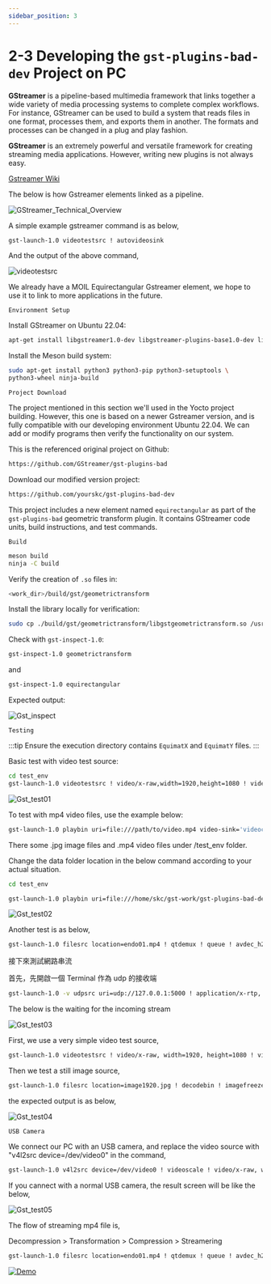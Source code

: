 ```yaml
---
sidebar_position: 3
---
```


# 2-3 Developing the `gst-plugins-bad-dev` Project on PC

**GStreamer** is a pipeline-based multimedia framework that links together a wide variety of media processing systems to complete complex workflows. For instance, GStreamer can be used to build a system that reads files in one format, processes them, and exports them in another. The formats and processes can be changed in a plug and play fashion.

**GStreamer** is an extremely powerful and versatile framework for creating streaming media applications. However, writing new plugins is not always easy.

[Gstreamer Wiki](https://en.wikipedia.org/wiki/GStreamer)

The below is how Gstreamer elements linked as a pipeline.

![GStreamer_Technical_Overview](https://upload.wikimedia.org/wikipedia/commons/thumb/9/98/GStreamer_Technical_Overview.svg/1000px-GStreamer_Technical_Overview.svg.png)

A simple example gstreamer command is as below,

```bash
gst-launch-1.0 videotestsrc ! autovideosink 
```

And the output of the above command,

![videotestsrc](https://schneide.blog/wp-content/uploads/2015/03/videotestsrc.jpg)

We already have a MOIL Equirectangular Gstreamer element, we hope to use it to link to more applications in the future.

`Environment Setup`

Install GStreamer on Ubuntu 22.04:

```bash
apt-get install libgstreamer1.0-dev libgstreamer-plugins-base1.0-dev libgstreamer-plugins-bad1.0-dev gstreamer1.0-plugins-base gstreamer1.0-plugins-good gstreamer1.0-plugins-bad gstreamer1.0-plugins-ugly gstreamer1.0-libav gstreamer1.0-tools gstreamer1.0-x gstreamer1.0-alsa gstreamer1.0-gl gstreamer1.0-gtk3 gstreamer1.0-qt5 gstreamer1.0-pulseaudio
```

Install the Meson build system:

```bash
sudo apt-get install python3 python3-pip python3-setuptools \
python3-wheel ninja-build
```

`Project Download`

The project mentioned in this section we'll used in the Yocto project building. However, this one is based on a newer Gstreamer version, and is fully compatible with our developing environment Ubuntu 22.04. We can add or modify programs then verify the functionality on our system.

This is the referenced original project on Github:

```bash
https://github.com/GStreamer/gst-plugins-bad
```

Download our modified version project:

```bash
https://github.com/yourskc/gst-plugins-bad-dev
```

This project includes a new element named `equirectangular` as part of the `gst-plugins-bad` geometric transform plugin. It contains GStreamer code units, build instructions, and test commands.

`Build`

```bash
meson build
ninja -C build
```

Verify the creation of `.so` files in:

```bash
<work_dir>/build/gst/geometrictransform
```

Install the library locally for verification:

```bash
sudo cp ./build/gst/geometrictransform/libgstgeometrictransform.so /usr/lib/x86_64-linux-gnu/gstreamer-1.0
```

Check with `gst-inspect-1.0`:

```bash
gst-inspect-1.0 geometrictransform
```

and

```bash
gst-inspect-1.0 equirectangular
```

Expected output:

![Gst_inspect](./image/Gst_inspect.png)

`Testing`

:::tip
Ensure the execution directory contains `EquimatX` and `EquimatY` files.
:::

Basic test with video test source:

```bash
cd test_env
gst-launch-1.0 videotestsrc ! video/x-raw,width=1920,height=1080 ! videoconvert ! equirectangular ! videoconvert ! autovideosink
```

![Gst_test01](./image/Gst_test01.png)

To test with mp4 video files, use the example below:

```bash
gst-launch-1.0 playbin uri=file:///path/to/video.mp4 video-sink='videoconvert ! equirectangular ! videoconvert ! autovideosink'
```

There some .jpg image files and .mp4 video files
under /test_env folder.  

Change the data folder location in the below command according to your actual situation.

```bash
cd test_env

gst-launch-1.0 playbin uri=file:///home/skc/gst-work/gst-plugins-bad-dev/test_env/endo01.mp4 video-sink=’videoconvert ! equirectangular ! videoconvert ! autovideosink’
```

![Gst_test02](./image/Gst_test02.png)

Another test is as below,

```bash
gst-launch-1.0 filesrc location=endo01.mp4 ! qtdemux ! queue ! avdec_h264 ! videoconvert ! equirectangular ! videoconvert ! autovideosink
```

接下來測試網路串流

首先，先開啟一個 Terminal 作為 udp 的接收端

```bash
gst-launch-1.0 -v udpsrc uri=udp://127.0.0.1:5000 ! application/x-rtp, media=video, payload=96, encoding-name=H264 ! rtph264depay ! avdec_h264 ! videoconvert ! autovideosink
```

The below is the waiting for the incoming stream  

![Gst_test03](./image/Gst_test03.png)

First, we use a very simple video test source,  

```bash
gst-launch-1.0 videotestsrc ! video/x-raw, width=1920, height=1080 ! videoconvert ! equirectangular ! videoconvert ! x264enc ! rtph264pay config-interval=10 ! udpsink host=127.0.0.1 port=5000
```

Then we test a still image source,

```bash
gst-launch-1.0 filesrc location=image1920.jpg ! decodebin ! imagefreeze ! videoscale ! video/x-raw,width=1920,height=1080 ! videoconvert ! equirectangular ! videoconvert ! x264enc ! rtph264pay config-interval=10 ! udpsink host=localhost port=5000
```

the expected output is as below,

![Gst_test04](./image/Gst_test04.png)

`USB Camera`

We connect our PC with an USB camera,
and replace the video source with
"v4l2src device=/dev/video0" in the command,

```bash
gst-launch-1.0 v4l2src device=/dev/video0 ! videoscale ! video/x-raw, width=1920, height=1080 ! videoconvert ! equirectangular ! videoconvert ! x264enc ! rtph264pay config-interval=10 ! udpsink host=localhost port=5000
```

If you cannect with a normal USB camera,
the result screen will be like the below,

![Gst_test05](./image/Gst_test05.png)

The flow of streaming mp4 file is,

Decompression > Transformation > Compression > Streamering

```bash
gst-launch-1.0 filesrc location=endo01.mp4 ! qtdemux ! queue ! avdec_h264 ! videoconvert ! equirectangular ! videoconvert ! x264enc ! rtph264pay config-interval=10 ! udpsink host=localhost port=5000 -v
```

[![Demo](https://img.youtube.com/vi/1-qJ42QD_ok/0.jpg)](https://www.youtube.com/watch?v=1-qJ42QD_ok)
